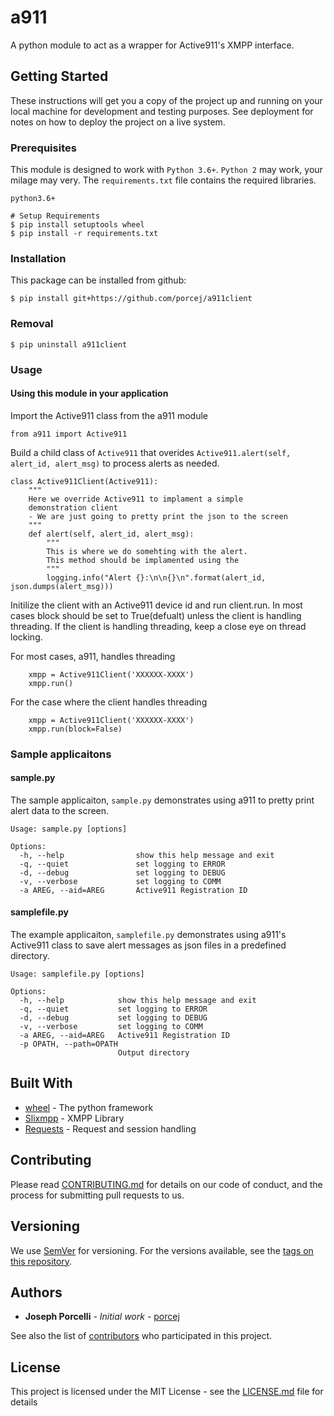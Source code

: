 # a911

A python module to act as a wrapper for Active911's XMPP interface.

## Getting Started

These instructions will get you a copy of the project up and running on your local machine for development and testing purposes. See deployment for notes on how to deploy the project on a live system.

### Prerequisites

This module is designed to work with `Python 3.6+`.  `Python 2` may work, your milage may very.  The `requirements.txt` file contains the required libraries.  

```
python3.6+

# Setup Requirements
$ pip install setuptools wheel
$ pip install -r requirements.txt 
```

### Installation

This package can be installed from github:

```
$ pip install git+https://github.com/porcej/a911client
```

### Removal


```
$ pip uninstall a911client
```

### Usage

#### Using this module in your application

Import the Active911 class from the a911 module
```
from a911 import Active911
```

Build a child class of `Active911` that overides `Active911.alert(self, alert_id, alert_msg)` to process alerts as needed.

```
class Active911Client(Active911):
    """
    Here we override Active911 to implament a simple
    demonstration client
    - We are just going to pretty print the json to the screen
    """
    def alert(self, alert_id, alert_msg):
        """
        This is where we do somehting with the alert.
        This method should be implamented using the 
        """
        logging.info("Alert {}:\n\n{}\n".format(alert_id, json.dumps(alert_msg)))
```


Initilize the client with an Active911 device id and run client.run.  In most cases block should be set to True(defualt) unless the client is handling threading.  If the client is handling threading, keep a close eye on thread locking.

For most cases, a911, handles threading
```
    xmpp = Active911Client('XXXXXX-XXXX')
    xmpp.run()
```

For the case where the client handles threading
```
    xmpp = Active911Client('XXXXXX-XXXX')
    xmpp.run(block=False)
```


### Sample applicaitons

#### sample.py

The sample applicaiton, `sample.py` demonstrates using a911 to pretty print alert data to the screen.  

```
Usage: sample.py [options]

Options:
  -h, --help                show this help message and exit
  -q, --quiet               set logging to ERROR
  -d, --debug               set logging to DEBUG
  -v, --verbose             set logging to COMM
  -a AREG, --aid=AREG       Active911 Registration ID
```


#### samplefile.py
The example applicaiton, `samplefile.py` demonstrates using a911's Active911 class to save alert messages as json files in a predefined directory.

```
Usage: samplefile.py [options]

Options:
  -h, --help            show this help message and exit
  -q, --quiet           set logging to ERROR
  -d, --debug           set logging to DEBUG
  -v, --verbose         set logging to COMM
  -a AREG, --aid=AREG   Active911 Registration ID
  -p OPATH, --path=OPATH
                        Output directory
```


## Built With

* [wheel](https://wheel.readthedocs.io/en/stable/) - The python framework
* [Slixmpp](https://slixmpp.readthedocs.io/en/latest/) - XMPP Library
* [Requests](http://docs.python-requests.org/en/master/) - Request and session handling

## Contributing

Please read [CONTRIBUTING.md](https://gist.github.com/porcej/cc71497a2b455f27bca8c879731e68dc) for details on our code of conduct, and the process for submitting pull requests to us.

## Versioning

We use [SemVer](http://semver.org/) for versioning. For the versions available, see the [tags on this repository](https://github.com/porcej/a911client/tags). 

## Authors

* **Joseph Porcelli** - *Initial work* - [porcej](https://github.com/porcej)

See also the list of [contributors](https://github.com/porcej/a911client/contributors) who participated in this project.

## License

This project is licensed under the MIT License - see the [LICENSE.md](LICENSE.md) file for details

